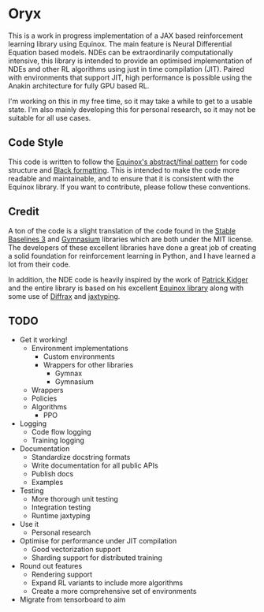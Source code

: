 # Oryx

This is a work in progress implementation of a JAX based reinforcement learning library using Equinox.
The main feature is Neural Differential Equation based models.
NDEs can be extraordinarily computationally intensive, this library is intended to provide an optimised implementation of NDEs and other RL algorithms using just in time compilation (JIT).
Paired with environments that support JIT, high performance is possible using the Anakin architecture for fully GPU based RL.

I'm working on this in my free time, so it may take a while to get to a usable state. I'm also mainly developing this for personal research, so it may not be suitable for all use cases.

## Code Style

This code is written to follow the [Equinox's abstract/final pattern](https://docs.kidger.site/equinox/pattern/) for code structure and [Black formatting](https://black.readthedocs.io/en/stable/index.html#).
This is intended to make the code more readable and maintainable, and to ensure that it is consistent with the Equinox library.
If you want to contribute, please follow these conventions.

## Credit

A ton of the code is a slight translation of the code found in the [Stable Baselines 3](https://github.com/DLR-RM/stable-baselines3) and [Gymnasium](https://github.com/Farama-Foundation/Gymnasium) libraries which are both under the MIT license.
The developers of these excellent libraries have done a great job of creating a solid foundation for reinforcement learning in Python, and I have learned a lot from their code.

In addition, the NDE code is heavily inspired by the work of [Patrick Kidger](https://kidger.site/publications/) and the entire library is based on his excellent [Equinox library](https://github.com/patrick-kidger/equinox) along with some use of [Diffrax](https://github.com/patrick-kidger/diffrax) and [jaxtyping](https://github.com/patrick-kidger/jaxtyping).

## TODO

- Get it working!
  - Environment implementations
    - Custom environments
    - Wrappers for other libraries
      - Gymnax
      - Gymnasium
  - Wrappers
  - Policies
  - Algorithms
    - PPO
- Logging
  - Code flow logging
  - Training logging
- Documentation
  - Standardize docstring formats
  - Write documentation for all public APIs
  - Publish docs
  - Examples
- Testing
  - More thorough unit testing
  - Integration testing
  - Runtime jaxtyping
- Use it
  - Personal research
- Optimise for performance under JIT compilation
  - Good vectorization support
  - Sharding support for distributed training
- Round out features
  - Rendering support
  - Expand RL variants to include more algorithms
  - Create a more comprehensive set of environments
- Migrate from tensorboard to aim
